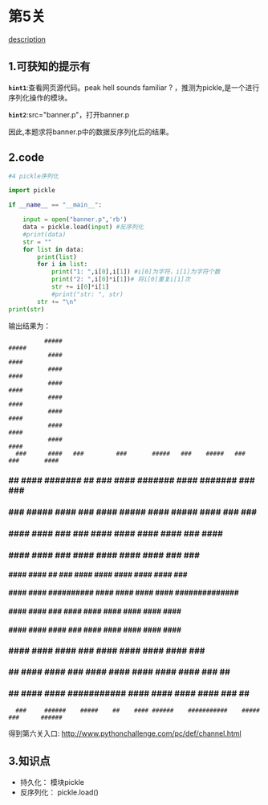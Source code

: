 # 第5关

[description](http://www.pythonchallenge.com/pc/def/peak.html)

## 1.可获知的提示有
**`hint1`**:查看网页源代码。peak hell sounds familiar ? ，推测为pickle,是一个进行序列化操作的模块。

**`hint2`**:src="banner.p"，打开banner.p

因此,本题求将banner.p中的数据反序列化后的结果。

## 2.code
```python
#4 pickle序列化

import pickle

if __name__ == "__main__":

    input = open("banner.p",'rb')
    data = pickle.load(input) #反序列化
    #print(data)
    str = ""
    for list in data:
        print(list)
        for i in list:
            print("1: ",i[0],i[1]) #i[0]为字符，i[1]为字符个数
            print("2: ",i[0]*i[1])# 将i[0]重复i[1]次
            str += i[0]*i[1]
            #print("str: ", str)
        str += "\n"
print(str)


```
输出结果为：

              #####                                                                      ##### 
               ####                                                                       #### 
               ####                                                                       #### 
               ####                                                                       #### 
               ####                                                                       #### 
               ####                                                                       #### 
               ####                                                                       #### 
               ####                                                                       #### 
      ###      ####   ###         ###       #####   ###    #####   ###          ###       #### 
   ###   ##    #### #######     ##  ###      #### #######   #### #######     ###  ###     #### 
  ###     ###  #####    ####   ###   ####    #####    ####  #####    ####   ###     ###   #### 
 ###           ####     ####   ###    ###    ####     ####  ####     ####  ###      ####  #### 
 ###           ####     ####          ###    ####     ####  ####     ####  ###       ###  #### 
####           ####     ####     ##   ###    ####     ####  ####     #### ####       ###  #### 
####           ####     ####   ##########    ####     ####  ####     #### ##############  #### 
####           ####     ####  ###    ####    ####     ####  ####     #### ####            #### 
####           ####     #### ####     ###    ####     ####  ####     #### ####            #### 
 ###           ####     #### ####     ###    ####     ####  ####     ####  ###            #### 
  ###      ##  ####     ####  ###    ####    ####     ####  ####     ####   ###      ##   #### 
   ###    ##   ####     ####   ###########   ####     ####  ####     ####    ###    ##    #### 
      ###     ######    #####    ##    #### ######    ###########    #####      ###      ######
                                                                                               



得到第六关入口: http://www.pythonchallenge.com/pc/def/channel.html
## 3.知识点
* 持久化：   模块pickle
* 反序列化：  pickle.load()






